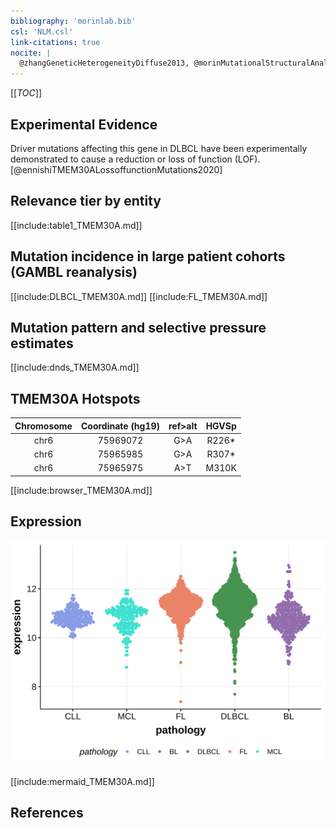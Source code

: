 ```yaml
---
bibliography: 'morinlab.bib'
csl: 'NLM.csl'
link-citations: true
nocite: |
  @zhangGeneticHeterogeneityDiffuse2013, @morinMutationalStructuralAnalysis2013, @morinFrequentMutationHistonemodifying2011, 
---
```

[[_TOC_]]


## Experimental Evidence

Driver mutations affecting this gene in DLBCL have been experimentally demonstrated to cause a reduction or loss of function (LOF).[@ennishiTMEM30ALossoffunctionMutations2020]

## Relevance tier by entity

[[include:table1_TMEM30A.md]]

## Mutation incidence in large patient cohorts (GAMBL reanalysis)

[[include:DLBCL_TMEM30A.md]]
[[include:FL_TMEM30A.md]]

## Mutation pattern and selective pressure estimates

[[include:dnds_TMEM30A.md]]


## TMEM30A Hotspots

| Chromosome |Coordinate (hg19) | ref>alt | HGVSp | 
 | :---:| :---: | :--: | :---: |
| chr6 | 75969072 | G>A | R226* |
| chr6 | 75965985 | G>A | R307* |
| chr6 | 75965975 | A>T | M310K |

[[include:browser_TMEM30A.md]]

## Expression
![](images/gene_expression/TMEM30A_by_pathology.svg)
<!-- ORIGIN: morinFrequentMutationHistonemodifying2011 -->
<!-- DLBCL: morinFrequentMutationHistonemodifying2011 -->
<!-- FL: morinFrequentMutationHistonemodifying2011 -->
[[include:mermaid_TMEM30A.md]]

## References
